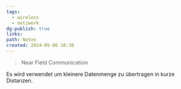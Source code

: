 ```yaml
---
tags:
  - wireless
  - netzwerk
dg-publish: true
links: 
path: Notes
created: 2024-05-06 16:38
---
```

> Near Field Communication

Es wird verwendet um kleinere Datenmenge zu übertragen in kurze Distanzen. 